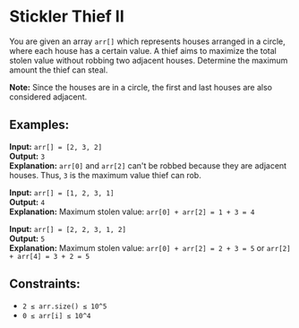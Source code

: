 # Stickler Thief II

You are given an array `arr[]` which represents houses arranged in a circle, where each house has a certain value. A thief aims to maximize the total stolen value without robbing two adjacent houses. Determine the maximum amount the thief can steal.

**Note:** Since the houses are in a circle, the first and last houses are also considered adjacent.

## Examples:

**Input:** `arr[] = [2, 3, 2]`  
**Output:** `3`  
**Explanation:** `arr[0]` and `arr[2]` can't be robbed because they are adjacent houses. Thus, `3` is the maximum value thief can rob.

**Input:** `arr[] = [1, 2, 3, 1]`  
**Output:** `4`  
**Explanation:** Maximum stolen value: `arr[0] + arr[2] = 1 + 3 = 4`

**Input:** `arr[] = [2, 2, 3, 1, 2]`  
**Output:** `5`  
**Explanation:** Maximum stolen value: `arr[0] + arr[2] = 2 + 3 = 5` or `arr[2] + arr[4] = 3 + 2 = 5`

## Constraints:

- `2 ≤ arr.size() ≤ 10^5`
- `0 ≤ arr[i] ≤ 10^4`
